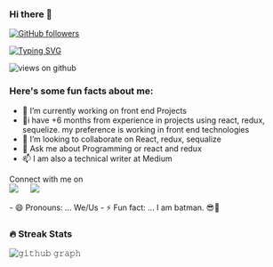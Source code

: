 


### Hi there 👋



[![GitHub followers](https://img.shields.io/github/followers/Ahmad-shaikh575.svg?style=social&label=Followers)](https://github.com/mishino123?tab=followers)

[![Typing SVG](https://readme-typing-svg.herokuapp.com?font=Architects+Daughter&color=7AF79A&size=30&lines=Hey!+It's+Jose!;I'm+a+Full+Stack+Developer...;I'm+also+Mechanical+Engineer;And+I'm+a+proud+to+be+Colombian+🇵🇰)](https://git.io/typing-svg)

<img src="https://komarev.com/ghpvc/?username=Ahmad-shaikh575&label=Views&color=brightgreen&style=flat-square" alt="views on github" />

<h3> Here's some fun facts about me: </h3>

- 🔭 I’m currently working on front end  Projects
- 🌱i have +6 months from experience in projects using react, redux, sequelize. my preference is working in front end technologies
- 👯 I’m looking to collaborate on React, redux, sequalize
- 💬 Ask me about Programming or react and redux
- 📫 I am also a technical writer at Medium 


<p>Connect with me on
<br>	
<a target="_blank" href="https://www.linkedin.com/in/jose-israel-correa-cortes-00651179/"><img src="https://img.shields.io/badge/-LinkedIn-0077B5?style=for-the-badge&logo=Linkedin&logoColor=white"></img></a>
&emsp;
<a target="_blank" href="mailto:jicorreac@unal.edu.co"
><img src="https://img.shields.io/badge/-Gmail-D14836?style=for-the-badge&logo=Gmail&logoColor=white"></img></a>
&emsp;



<br>
</p>
- 😄 Pronouns: ... We/Us
- ⚡ Fun fact: ... I am batman. 😎🦇 

### 🔥 Streak Stats




![𝚐𝚒𝚝𝚑𝚞𝚋 𝚐𝚛𝚊𝚙𝚑](https://activity-graph.herokuapp.com/graph?username=Ahmad-shaikh575&theme=gruvbox&hide_border=true&area=true)

